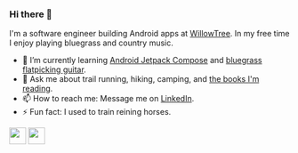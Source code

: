 ### Hi there 👋

I'm a software engineer building Android apps at [WillowTree](https://www.willowtreeapps.com/). In my free time I enjoy playing bluegrass and country music.

<!--
- 🔭 I’m currently working on the Financial Peace mobile app ([Android](https://play.google.com/store/apps/details?id=com.ramseysolutions.ramseypluslearnapp&hl=en_US&gl=US) | [iOS](https://apps.apple.com/us/app/financialpeace-the-money-plan/id1504138970)).
-->


- 🌱 I’m currently learning [Android Jetpack Compose](https://developer.android.com/courses/pathways/compose) and [bluegrass flatpicking guitar](https://artistworks.com/guitar-lessons-bryan-sutton).
- 💬 Ask me about trail running, hiking, camping, and [the books I'm reading](https://www.goodreads.com/user/show/89591116-ryan-payne).
- 📫 How to reach me: Message me on [LinkedIn](https://www.linkedin.com/in/ryanbrookepayne).
- ⚡ Fun fact: I used to train reining horses.

[<img height="30" src="https://img.shields.io/badge/linkedin-blue.svg?&style=for-the-badge&logo=linkedin&logoColor=white" />](https://www.linkedin.com/in/ryanbrookepayne) [<img height="30" src="https://img.shields.io/badge/stack%20overflow-FE7A16?logo=stack-overflow&logoColor=white&style=for-the-badge" />](https://stackoverflow.com/users/11809808/ryan-payne)
